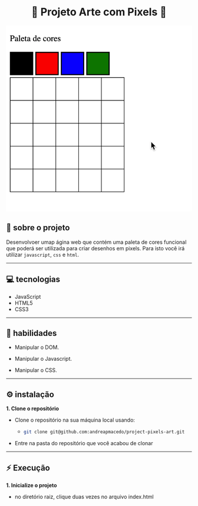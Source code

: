 
<div align="center" >

# :art:  Projeto Arte com Pixels :art:


<!-- ![cover](./car-shop-01.png) -->
![](art-with-pixels.gif)

</div>


## :page_facing_up: sobre o projeto

Desenvolvoer umap ágina web que contém uma paleta de cores funcional que poderá ser utilizada para criar desenhos em pixels. Para isto você irá utilizar `javascript`, `css` e `html`.

<hr>

## :computer: tecnologias

- JavaScript
- HTML5
- CSS3

<hr>

## :dart: habilidades

- Manipular o DOM.

- Manipular o Javascript.

- Manipular o CSS.

---


<!-- ## :rocket: requisitos -->



## :gear: instalação

**1. Clone o repositório**
  
- Clone o repositório na sua máquina local usando:
  * ```sh
    git clone git@github.com:andreapmacedo/project-pixels-art.git
    ```

- Entre na pasta do repositório que você acabou de clonar


<hr>

## :zap: Execução

**1. Inicialize o projeto**

- no diretório raiz, clique duas vezes no arquivo index.html
  
